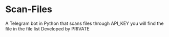 # Scan-Files
A Telegram bot in Python that scans files through API_KEY you will find the file in the file list Developed by PRIVATE 
